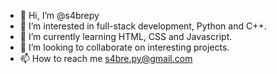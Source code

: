 - 👋 Hi, I’m @s4brepy
- 👀 I’m interested in full-stack development, Python and C++.
- 🌱 I’m currently learning HTML, CSS and Javascript.
- 💞️ I’m looking to collaborate on interesting projects.
- 📫 How to reach me s4bre.py@gmail.com

<!---
s4brepy/s4brepy is a ✨ special ✨ repository because its `README.md` (this file) appears on your GitHub profile.
You can click the Preview link to take a look at your changes.
--->

